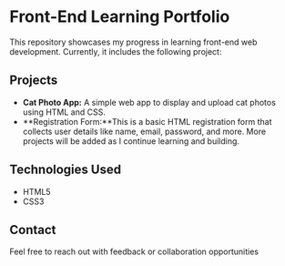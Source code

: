 # Front-End Learning Portfolio

This repository showcases my progress in learning front-end web development. Currently, it includes the following project:

## Projects
- **Cat Photo App:** A simple web app to display and upload cat photos using HTML and CSS.
- **Registration Form:**This is a basic HTML registration form that collects user details like name, email, password, and more. 
More projects will be added as I continue learning and building.

## Technologies Used
- HTML5
- CSS3

## Contact
Feel free to reach out with feedback or collaboration opportunities
